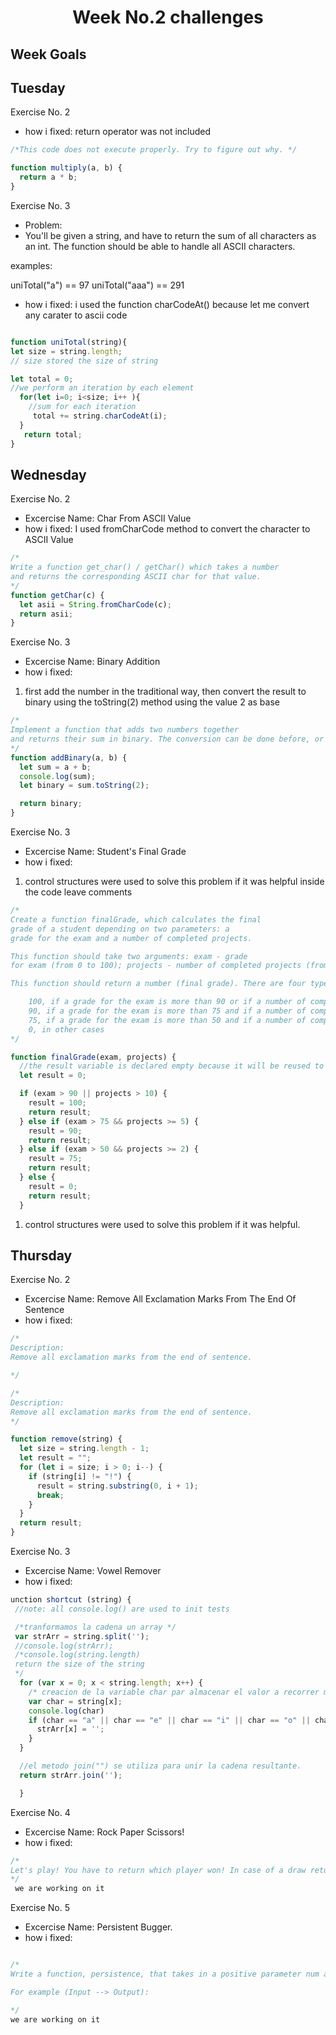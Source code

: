<h1 align="center">Week No.2 challenges</h1>

<h2>Week Goals</h2>
<h2>Tuesday</h2>

Exercise No. 2

- how i fixed: return operator was not included

```javascript
/*This code does not execute properly. Try to figure out why. */

function multiply(a, b) {
  return a * b;
}
```

Exercise No. 3

- Problem:
- You'll be given a string, and have to return the sum of all
  characters as an int. The function should be able to handle all ASCII characters.

examples:

uniTotal("a") == 97 uniTotal("aaa") == 291

- how i fixed: i used the function charCodeAt() because let me convert any carater to ascii code

```javasCript

function uniTotal(string){
let size = string.length;
// size stored the size of string

let total = 0;
//we perform an iteration by each element
  for(let i=0; i<size; i++ ){
    //sum for each iteration
     total += string.charCodeAt(i);
  }
   return total;
}
```

## Wednesday

Exercise No. 2

- Excercise Name: Char From ASCII Value
- how i fixed: I used fromCharCode method to convert the character to ASCII Value

```javascript
/*
Write a function get_char() / getChar() which takes a number
and returns the corresponding ASCII char for that value.
*/
function getChar(c) {
  let asii = String.fromCharCode(c);
  return asii;
}
```

Exercise No. 3

- Excercise Name: Binary Addition
- how i fixed:

1. first add the number in the traditional way, then convert the result to binary using the toString(2) method using the value 2 as base

```javascript
/*
Implement a function that adds two numbers together 
and returns their sum in binary. The conversion can be done before, or after the addition.
*/
function addBinary(a, b) {
  let sum = a + b;
  console.log(sum);
  let binary = sum.toString(2);

  return binary;
}
```

Exercise No. 3

- Excercise Name: Student's Final Grade
- how i fixed:

1. control structures were used to solve this problem if it was helpful inside the code leave comments

```javascript
/*
Create a function finalGrade, which calculates the final
grade of a student depending on two parameters: a
grade for the exam and a number of completed projects.

This function should take two arguments: exam - grade
for exam (from 0 to 100); projects - number of completed projects (from 0 and above);

This function should return a number (final grade). There are four types of final grades:

    100, if a grade for the exam is more than 90 or if a number of completed projects more than 10.
    90, if a grade for the exam is more than 75 and if a number of completed projects is minimum 5.
    75, if a grade for the exam is more than 50 and if a number of completed projects is minimum 2.
    0, in other cases
*/

function finalGrade(exam, projects) {
  //the result variable is declared empty because it will be reused to overload its value
  let result = 0;

  if (exam > 90 || projects > 10) {
    result = 100;
    return result;
  } else if (exam > 75 && projects >= 5) {
    result = 90;
    return result;
  } else if (exam > 50 && projects >= 2) {
    result = 75;
    return result;
  } else {
    result = 0;
    return result;
  }
```

1. control structures were used to solve this problem if it was helpful.

## Thursday

Exercise No. 2

- Excercise Name: Remove All Exclamation Marks From The End Of Sentence
- how i fixed:

```javascript
/*
Description:
Remove all exclamation marks from the end of sentence.

*/

/*
Description:
Remove all exclamation marks from the end of sentence.
*/

function remove(string) {
  let size = string.length - 1;
  let result = "";
  for (let i = size; i > 0; i--) {
    if (string[i] != "!") {
      result = string.substring(0, i + 1);
      break;
    }
  }
  return result;
}
```

Exercise No. 3

- Excercise Name: Vowel Remover
- how i fixed:

```javascript
unction shortcut (string) {
 //note: all console.log() are used to init tests

 /*tranformamos la cadena un array */
 var strArr = string.split('');
 //console.log(strArr);
 /*console.log(string.length)
 return the size of the string
 */
  for (var x = 0; x < string.length; x++) {
    /* creacion de la variable char par almacenar el valor a recorrer mediante su indice */
    var char = string[x];
    console.log(char)
    if (char == "a" || char == "e" || char == "i" || char == "o" || char == "u") {
      strArr[x] = '';
    }
  }

  //el metodo join("") se utiliza para unir la cadena resultante.
  return strArr.join('');

  }
```

Exercise No. 4

- Excercise Name: Rock Paper Scissors!
- how i fixed:

```javascript
/*
Let's play! You have to return which player won! In case of a draw return Draw!.
*/
 we are working on it

```

Exercise No. 5

- Excercise Name: Persistent Bugger.
- how i fixed:

```javascript

/*
Write a function, persistence, that takes in a positive parameter num and returns its multiplicative persistence, which is the number of times you must multiply the digits in num until you reach a single digit.

For example (Input --> Output):

*/
we are working on it

```
